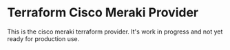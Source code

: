 # Terraform Cisco Meraki Provider

This is the cisco meraki terraform provider. It's work in progress and not yet ready for production use.